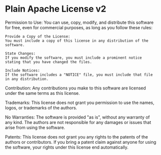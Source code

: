 # Plain Apache License v2

Permission to Use:
You can use, copy, modify, and distribute this software for free, even for commercial purposes, as long as you follow these rules:

    Provide a Copy of the License:
    You must include a copy of this license in any distribution of the software.

    State Changes:
    If you modify the software, you must include a prominent notice stating that you have changed the files.

    Include Notices:
    If the software includes a "NOTICE" file, you must include that file in any distribution.

Contribution:
Any contributions you make to this software are licensed under the same terms as this license.

Trademarks:
This license does not grant you permission to use the names, logos, or trademarks of the authors.

No Warranties:
The software is provided "as is", without any warranty of any kind. The authors are not responsible for any damages or issues that arise from using the software.

Patents:
This license does not grant you any rights to the patents of the authors or contributors. If you bring a patent claim against anyone for using the software, your rights under this license end automatically.

